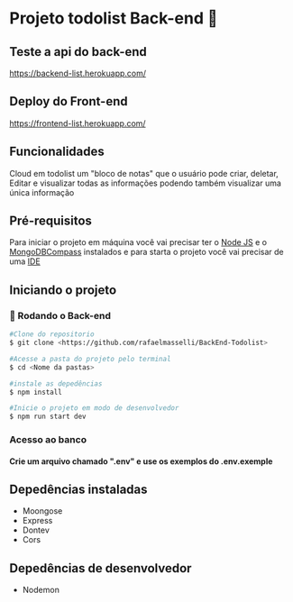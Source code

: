 # Projeto todolist Back-end 👾

## Teste a api do back-end

<https://backend-list.herokuapp.com/>

## Deploy do Front-end

<https://frontend-list.herokuapp.com/>

## Funcionalidades

<p>Cloud em todolist um "bloco de notas" que o usuário pode criar, deletar, Editar e visualizar todas as informações podendo também visualizar uma única informação</p>

## Pré-requisitos

Para iniciar o projeto em máquina você vai precisar ter o <a href="https://nodejs.org/pt-br/download/">Node JS</a> e o <a href="https://www.mongodb.com/try/download/community">MongoDBCompass</a> instalados e para starta o projeto você vai precisar de uma <a href="https://code.visualstudio.com/download">IDE</a>

## Iniciando o projeto

### 🎲 Rodando o Back-end

```bash
#Clone do repositorio
$ git clone <https://github.com/rafaelmasselli/BackEnd-Todolist>

#Acesse a pasta do projeto pelo terminal
$ cd <Nome da pastas>

#instale as depedências
$ npm install

#Inicie o projeto em modo de desenvolvedor
$ npm run start dev

```

### Acesso ao banco

#### Crie um arquivo chamado ".env" e use os exemplos do .env.exemple  

## Depedências instaladas

<ul>
    <lI> 
    Moongose
    </li>
    <lI> 
    Express
    </li>
    <lI> 
    Dontev
    </li>
    <lI> 
    Cors
    </li>
</ul>

## Depedências de desenvolvedor

<ul>
  <li>
    Nodemon
  </li>
</ul>
